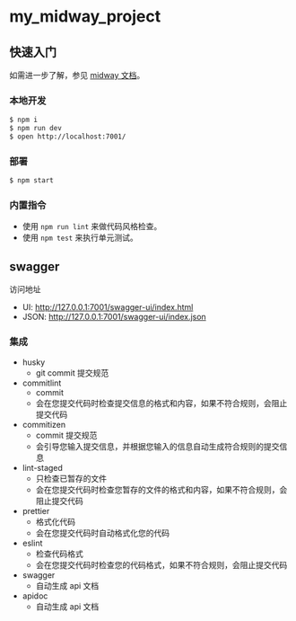# my_midway_project

## 快速入门

<!-- 在此次添加使用文档 -->

如需进一步了解，参见 [midway 文档][midway]。

### 本地开发

```bash
$ npm i
$ npm run dev
$ open http://localhost:7001/
```

### 部署

```bash
$ npm start
```

### 内置指令

-   使用 `npm run lint` 来做代码风格检查。
-   使用 `npm test` 来执行单元测试。

[midway]: https://midwayjs.org

## swagger

访问地址

-   UI: http://127.0.0.1:7001/swagger-ui/index.html
-   JSON: http://127.0.0.1:7001/swagger-ui/index.json

### 集成

-   husky
    -   git commit 提交规范
-   commitlint
    -   commit
    -   会在您提交代码时检查提交信息的格式和内容，如果不符合规则，会阻止提交代码
-   commitizen
    -   commit 提交规范
    -   会引导您输入提交信息，并根据您输入的信息自动生成符合规则的提交信息
-   lint-staged
    -   只检查已暂存的文件
    -   会在您提交代码时检查您暂存的文件的格式和内容，如果不符合规则，会阻止提交代码
-   prettier
    -   格式化代码
    -   会在您提交代码时自动格式化您的代码
-   eslint
    -   检查代码格式
    -   会在您提交代码时检查您的代码格式，如果不符合规则，会阻止提交代码
-   swagger
    -   自动生成 api 文档
-   apidoc
    -   自动生成 api 文档
